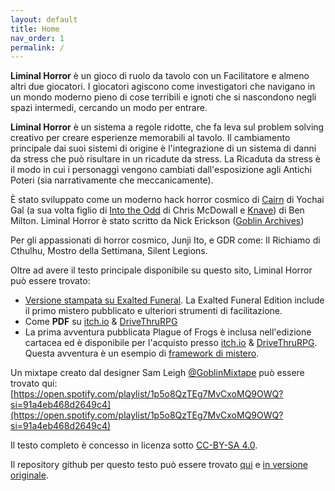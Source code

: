 ```yaml
---
layout: default
title: Home
nav_order: 1
permalink: /
---
```


**Liminal Horror** è un gioco di ruolo da tavolo con un Facilitatore e
almeno altri due giocatori. I giocatori agiscono come investigatori che
navigano in un mondo moderno pieno di cose terribili e ignoti che si
nascondono negli spazi intermedi, cercando un modo per entrare.

**Liminal Horror** è un sistema a regole ridotte, che fa leva sul problem solving creativo per creare esperienze memorabili al tavolo.  Il cambiamento principale dai suoi sistemi di origine è l'integrazione di un sistema di danni da stress che può risultare in un ricadute da stress. La Ricaduta da stress è il modo in cui i personaggi vengono cambiati dall'esposizione agli Antichi Poteri (sia narrativamente che meccanicamente).

È stato sviluppato come un moderno hack horror cosmico di [Cairn](https://yochaigal.itch.io/cairn) di Yochai Gal (a sua volta figlio di [Into the Odd](https://chrismcdee.itch.io/) di Chris McDowall  e [Knave](https://questingbeast.itch.io/knave)) di Ben Milton. Liminal Horror è stato scritto da Nick Erickson ([Goblin Archives](https://twitter.com/goblin_archives))

Per gli appassionati di horror cosmico, Junji Ito, e GDR come: Il Richiamo di Cthulhu, Mostro della Settimana, Silent Legions.

Oltre ad avere il testo principale disponibile su questo sito, Liminal Horror può essere trovato:
- [Versione stampata su Exalted Funeral](https://www.exaltedfuneral.com/products/liminal-horror-pdf). La Exalted Funeral Edition include il primo mistero pubblicato e ulteriori strumenti di facilitazione.
- Come **PDF** su [itch.io](https://goblinarchives.itch.io/liminal-horror) & [DriveThruRPG](https://www.drivethrurpg.com/product/366656/Liminal-Horror)
- La prima avventura pubblicata Plague of Frogs è inclusa nell'edizione cartacea ed è disponibile per l'acquisto presso [itch.io](https://goblinarchives.itch.io/plague-of-frogs) & [DriveThruRPG](https://www.drivethrurpg.com/product/366661/Plague-of-Frogs). Questa avventura è un esempio di [framework di mistero](https://goblinarchives.github.io/LiminalHorror/Mystery%20Framework/).

Un mixtape creato dal designer Sam Leigh [@GoblinMixtape](https://twitter.com/GoblinMixtape) può essere trovato qui: [https://open.spotify.com/playlist/1p5o8QzTEg7MvCxoMQ9OWQ?si=91a4eb468d2649c4](https://open.spotify.com/playlist/1p5o8QzTEg7MvCxoMQ9OWQ?si=91a4eb468d2649c4)

Il testo completo è concesso in licenza sotto [CC-BY-SA 4.0](https://creativecommons.org/licenses/by-sa/4.0/).


Il repository github per questo testo può essere trovato [qui](https://github.com/Italian-Translation-Alliance/LiminalHorror) e [in versione originale](https://github.com/GoblinArchives/LiminalHorror).
